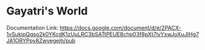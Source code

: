 # Gayatri's World
Documentation Link: https://docs.google.com/document/d/e/2PACX-1vSukipQgso2k0YKcdK1zUuLRC3bSATtPEUE8chp03f8pXt7lvYxwJoXuJIHg7JA1ORYPpy8Zwvegejh/pub
